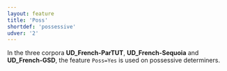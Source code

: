```yaml
---
layout: feature
title: 'Poss'
shortdef: 'possessive'
udver: '2'
---
```


In the three corpora **UD_French-ParTUT**, **UD_French-Sequoia** and **UD_French-GSD**, the feature `Poss=Yes` is used on possessive determiners.
<!-- Interlanguage links updated Út zář 29 20:23:11 CEST 2020 -->
